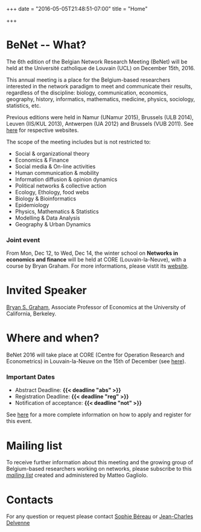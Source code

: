 +++
date = "2016-05-05T21:48:51-07:00"
title = "Home"

+++

# BeNet -- What?

The 6th edition of the Belgian Network Research Meeting (BeNet) will be held at the Université catholique de Louvain (UCL) on December 15th, 2016.

This annual meeting is a place for the Belgium-based researchers
interested in the network paradigm to meet and communicate their
results, regardless of the discipline:
biology,
communication,
economics,
geography,
history,
informatics,
mathematics,
medicine,
physics,
sociology,
statistics,
etc.

Previous editions were held in Namur (UNamur 2015), Brussels (ULB 2014),
Leuven (IIS/KUL 2013), Antwerpen (UA 2012) and Brussels (VUB 2011).
See [here](https://be-net.github.io)
for respective websites.

The scope of the meeting includes but is not restricted to:

- Social & organizational theory
- Economics & Finance
- Social media & On-line activities
- Human communication & mobility
- Information diffusion & opinion dynamics
- Political networks & collective action
- Ecology, Ethology, food webs
- Biology & Bioinformatics
- Epidemiology
- Physics, Mathematics & Statistics
- Modelling & Data Analysis
- Geography & Urban Dynamics

### Joint event

From Mon, Dec 12, to Wed, Dec 14, the winter school on
**Networks in economics and finance** will be held at CORE (Louvain-la-Neuve),
with a course by Bryan Graham.
For more informations, please vistit its [website](http://www.unamur.be/en/eco/winter-school).

# Invited Speaker

[Bryan S. Graham](http://bryangraham.github.io/econometrics/about/),
Associate Professor of Economics at the University of California, Berkeley.

# Where and when?

BeNet 2016 will take place at CORE (Centre for Operation Research and
Econometrics) in Louvain-la-Neuve on the 15th of December
(see [here](location-and-contact)).


### Important Dates

- Abstract Deadline: **{{< deadline "abs" >}}**
- Registration Deadline: **{{< deadline "reg" >}}**
- Notification of acceptance: **{{< deadline "not" >}}**

See [here](registration) for a more complete information on how to apply and
register for this event.

# Mailing list

To receive further information about this meeting and the growing group of
Belgium-based researchers working on networks, please subscribe to this
*[mailing list](http://listserv.vub.ac.be/mailman/listinfo/benet)*
created and administered by Matteo Gagliolo.

# Contacts
 
For any question or request please contact
[Sophie Béreau](<mailto:sophie.bereau@gmail.com>) or
[Jean-Charles Delvenne](<mailto:jean-charles.delvenne@uclouvain.be>)
